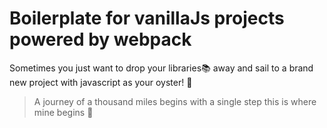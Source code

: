 # Boilerplate for vanillaJs projects powered by webpack

Sometimes you just want to drop your libraries📚 away and sail to a brand new project with javascript as your oyster! 🐚

> A journey of a thousand miles begins with a single step
> this is where mine begins :paw_prints: